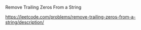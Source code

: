 Remove Trailing Zeros From a String

https://leetcode.com/problems/remove-trailing-zeros-from-a-string/description/
